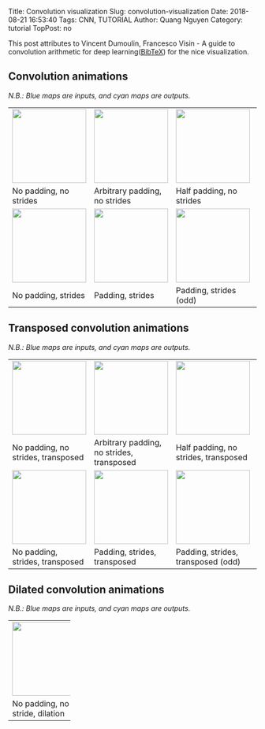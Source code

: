 Title: Convolution visualization
Slug: convolution-visualization
Date: 2018-08-21 16:53:40
Tags: CNN, TUTORIAL
Author: Quang Nguyen
Category: tutorial
TopPost: no

<div class="article-style" itemprop="articleBody">
  <p>This post attributes to Vincent Dumoulin, Francesco Visin - A guide to convolution arithmetic for deep learning(<a href="https://gist.github.com/fvisin/165ca9935392fa9600a6c94664a01214" target="_blank">BibTeX</a>) for the nice visualization.
  </p>

  <h2 id="convolution-animations">Convolution animations</h2>

  <p><em>N.B.: Blue maps are inputs, and cyan maps are outputs.</em></p>

  <table style="width:100%; table-layout:fixed;">
    <tr>
      <td><img width="150px" src="https://raw.githubusercontent.com/vdumoulin/conv_arithmetic/master/gif/no_padding_no_strides.gif"></td>
      <td><img width="150px" src="https://raw.githubusercontent.com/vdumoulin/conv_arithmetic/master/gif/arbitrary_padding_no_strides.gif"></td>
      <td><img width="150px" src="https://raw.githubusercontent.com/vdumoulin/conv_arithmetic/master/gif/same_padding_no_strides.gif"></td>
      <td><img width="150px" src="https://raw.githubusercontent.com/vdumoulin/conv_arithmetic/master/gif/full_padding_no_strides.gif"></td>
    </tr>
    <tr>
      <td>No padding, no strides</td>
      <td>Arbitrary padding, no strides</td>
      <td>Half padding, no strides</td>
      <td>Full padding, no strides</td>
    </tr>
    <tr>
      <td><img width="150px" src="https://raw.githubusercontent.com/vdumoulin/conv_arithmetic/master/gif/no_padding_strides.gif"></td>
      <td><img width="150px" src="https://raw.githubusercontent.com/vdumoulin/conv_arithmetic/master/gif/padding_strides.gif"></td>
      <td><img width="150px" src="https://raw.githubusercontent.com/vdumoulin/conv_arithmetic/master/gif/padding_strides_odd.gif"></td>
      <td></td>
    </tr>
    <tr>
      <td>No padding, strides</td>
      <td>Padding, strides</td>
      <td>Padding, strides (odd)</td>
      <td></td>
    </tr>
  </table>

  <h2 id="transposed-convolution-animations">Transposed convolution animations</h2>

  <p><em>N.B.: Blue maps are inputs, and cyan maps are outputs.</em></p>

  <table style="width:100%; table-layout:fixed;">
    <tr>
      <td><img width="150px" src="https://raw.githubusercontent.com/vdumoulin/conv_arithmetic/master/gif/no_padding_no_strides_transposed.gif"></td>
      <td><img width="150px" src="https://raw.githubusercontent.com/vdumoulin/conv_arithmetic/master/gif/arbitrary_padding_no_strides_transposed.gif"></td>
      <td><img width="150px" src="https://raw.githubusercontent.com/vdumoulin/conv_arithmetic/master/gif/same_padding_no_strides_transposed.gif"></td>
      <td><img width="150px" src="https://raw.githubusercontent.com/vdumoulin/conv_arithmetic/master/gif/full_padding_no_strides_transposed.gif"></td>
    </tr>
    <tr>
      <td>No padding, no strides, transposed</td>
      <td>Arbitrary padding, no strides, transposed</td>
      <td>Half padding, no strides, transposed</td>
      <td>Full padding, no strides, transposed</td>
    </tr>
    <tr>
      <td><img width="150px" src="https://raw.githubusercontent.com/vdumoulin/conv_arithmetic/master/gif/no_padding_strides_transposed.gif"></td>
      <td><img width="150px" src="https://raw.githubusercontent.com/vdumoulin/conv_arithmetic/master/gif/padding_strides_transposed.gif"></td>
      <td><img width="150px" src="https://raw.githubusercontent.com/vdumoulin/conv_arithmetic/master/gif/padding_strides_odd_transposed.gif"></td>
      <td></td>
    </tr>
    <tr>
      <td>No padding, strides, transposed</td>
      <td>Padding, strides, transposed</td>
      <td>Padding, strides, transposed (odd)</td>
      <td></td>
    </tr>
  </table>

  <h2 id="dilated-convolution-animations">Dilated convolution animations</h2>

  <p><em>N.B.: Blue maps are inputs, and cyan maps are outputs.</em></p>

  <table style="width:25%" ; table-layout:fixed;>
    <tr>
      <td><img width="150px" src="https://raw.githubusercontent.com/vdumoulin/conv_arithmetic/master/gif/dilation.gif"></td>
    </tr>
    <tr>
      <td>No padding, no stride, dilation</td>
    </tr>
  </table>
</div>
